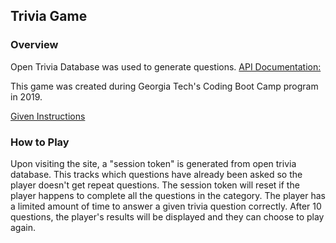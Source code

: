 ## Trivia Game

### Overview

Open Trivia Database was used to generate questions. 
[API Documentation:](https://opentdb.com/api_config.php)

This game was created during Georgia Tech's Coding Boot Camp program in 2019.

[Given Instructions](homework-instructions.md)

### How to Play

Upon visiting the site, a "session token" is generated from open trivia database.  This tracks which questions have already been asked so the player doesn't get repeat questions.  The session token will reset if the player happens to complete all the questions in the category.  The player has a limited amount of time to answer a given trivia question correctly.  After 10 questions, the player's results will be displayed and they can choose to play again. 
